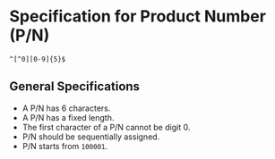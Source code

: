 # Specification for Product Number (P/N)

    ^[^0][0-9]{5}$

## General Specifications

- A P/N has 6 characters.
- A P/N has a fixed length.
- The first character of a P/N cannot be digit 0.
- P/N should be sequentially assigned.
- P/N starts from `100001`.
